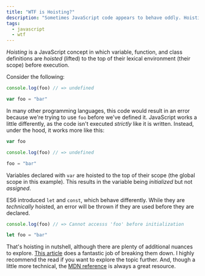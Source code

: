 ```yaml
---
title: "WTF is Hoisting?"
description: "Sometimes JavaScript code appears to behave oddly. Hoisting is one of the reasons why. Here's an introduction to the concept, with references to more in-depth explorations."
tags:
  - javascript
  - wtf
---
```


_Hoisting_ is a JavaScript concept in which variable, function, and class definitions are _hoisted_ (lifted) to the top of their lexical environment (their scope) before execution.

Consider the following:

```js
console.log(foo) // => undefined

var foo = "bar"
```

In many other programming languages, this code would result in an error because we're trying to use `foo` before we've defined it. JavaScript works a little differently, as the code isn't executed _strictly_ like it is written. Instead, under the hood, it works more like this:

```js
var foo

console.log(foo) // => undefined

foo = "bar"
```

Variables declared with `var` are hoisted to the top of their scope (the global scope in this example). This results in the variable being _initialized_ but not _assigned_.

ES6 introduced `let` and `const`, which behave differently. While they are _technically_ hoisted, an error will be thrown if they are used before they are declared.

```js
console.log(foo) // => Cannot accesss 'foo' before initialization

let foo = "bar"
```

That's hoisting in nutshell, although there are plenty of additional nuances to explore. [This article](https://scotch.io/tutorials/understanding-hoisting-in-javascript) does a fantastic job of breaking them down. I highly recommend the read if you want to explore the topic further. And, though a little more technical, the [MDN reference](https://developer.mozilla.org/en-US/docs/Glossary/Hoisting) is always a great resource.
